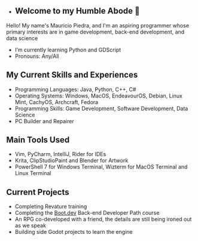 - ## Welcome to my Humble Abode 👋

Hello! My name's Mauricio Piedra, and I'm an aspiring programmer whose primary interests are in game development, back-end development, and data science
- I’m currently learning Python and GDScript
- Pronouns: Any/All

## My Current Skills and Experiences
- Programming Languages: Java, Python, C++, C#
- Operating Systems: Windows, MacOS, EndeavourOS, Debian, Linux Mint, CachyOS, Archcraft, Fedora
- Programming Skills: Game Development, Software Development, Data Science
- PC Builder and Repairer

## Main Tools Used
- Vim, PyCharm, IntelliJ, Rider for IDEs
- Krita, ClipStudioPaint and Blender for Artwork
- PowerShell 7 for Windows Terminal, Wizterm for MacOS Terminal and Linux Terminal

## Current Projects
- Completing Revature training
- Completing the [Boot.dev](boot.dev) Back-end Developer Path course
- An RPG co-developed with a friend, the details are still being ironed out as we speak
- Building side Godot projects to learn the engine
